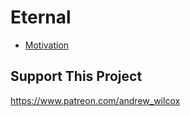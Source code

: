 # Eternal

* [Motivation](https://github.com/awwx/eternal/blob/master/Motivation.md)

## Support This Project

https://www.patreon.com/andrew_wilcox
